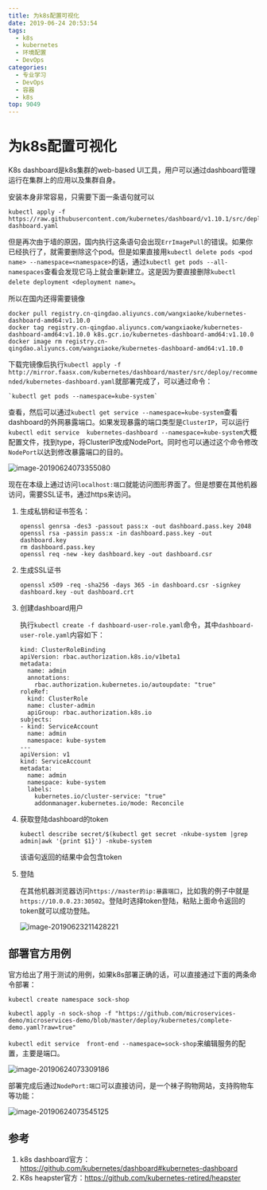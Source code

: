 ```yaml
---
title: 为k8s配置可视化
date: 2019-06-24 20:53:54
tags:
  - k8s
  - kubernetes
  - 环境配置
  - DevOps
categories:
  - 专业学习
  - DevOps
  - 容器
  - k8s
top: 9049
---
```

# 为k8s配置可视化

K8s dashboard是k8s集群的web-based UI工具，用户可以通过dashboard管理运行在集群上的应用以及集群自身。

安装本身非常容易，只需要下面一条语句就可以

```
kubectl apply -f https://raw.githubusercontent.com/kubernetes/dashboard/v1.10.1/src/deploy/recommended/kubernetes-dashboard.yaml
```

但是再次由于墙的原因，国内执行这条语句会出现`ErrImagePull`的错误。如果你已经执行了，就需要删除这个pod。但是如果直接用`kubectl delete pods <pod name> --namespace=<namespace>`的话，通过`kubectl get pods --all-namespaces`查看会发现它马上就会重新建立。这是因为要直接删除`kubectl delete deployment <deployment name>`。
<!--more-->

所以在国内还得需要镜像

```
docker pull registry.cn-qingdao.aliyuncs.com/wangxiaoke/kubernetes-dashboard-amd64:v1.10.0
docker tag registry.cn-qingdao.aliyuncs.com/wangxiaoke/kubernetes-dashboard-amd64:v1.10.0 k8s.gcr.io/kubernetes-dashboard-amd64:v1.10.0
docker image rm registry.cn-qingdao.aliyuncs.com/wangxiaoke/kubernetes-dashboard-amd64:v1.10.0
```

下载完镜像后执行`kubectl apply -f http://mirror.faasx.com/kubernetes/dashboard/master/src/deploy/recommended/kubernetes-dashboard.yaml`就部署完成了，可以通过命令：

```
`kubectl get pods --namespace=kube-system`
```

查看，然后可以通过`kubectl get service --namespace=kube-system`查看dashboard的外网暴露端口。如果发现暴露的端口类型是`ClusterIP`，可以运行`kubectl edit service  kubernetes-dashboard --namespace=kube-system`大概配置文件，找到type，将ClusterIP改成NodePort。同时也可以通过这个命令修改`NodePort`以达到修改暴露端口的目的。

![image-20190624073355080](https://my-blog-1256501598.cos.ap-beijing.myqcloud.com/github-page/learn/CS/DevOps/k8s/kubectl_edit_service.png)

现在在本级上通过访问`localhost:端口`就能访问图形界面了。但是想要在其他机器访问，需要SSL证书，通过https来访问。

1. 生成私钥和证书签名：

   ```
   openssl genrsa -des3 -passout pass:x -out dashboard.pass.key 2048
   openssl rsa -passin pass:x -in dashboard.pass.key -out dashboard.key
   rm dashboard.pass.key
   openssl req -new -key dashboard.key -out dashboard.csr
   ```

2. 生成SSL证书

   ```
   openssl x509 -req -sha256 -days 365 -in dashboard.csr -signkey dashboard.key -out dashboard.crt
   ```

3. 创建dashboard用户

   执行`kubectl create -f dashboard-user-role.yaml`命令，其中`dashboard-user-role.yaml`内容如下：

   ```
   kind: ClusterRoleBinding
   apiVersion: rbac.authorization.k8s.io/v1beta1
   metadata:
     name: admin
     annotations:
       rbac.authorization.kubernetes.io/autoupdate: "true"
   roleRef:
     kind: ClusterRole
     name: cluster-admin
     apiGroup: rbac.authorization.k8s.io
   subjects:
   - kind: ServiceAccount
     name: admin
     namespace: kube-system
   ---
   apiVersion: v1
   kind: ServiceAccount
   metadata:
     name: admin
     namespace: kube-system
     labels:
       kubernetes.io/cluster-service: "true"
       addonmanager.kubernetes.io/mode: Reconcile
   ```

4. 获取登陆dashboard的token

   ```
   kubectl describe secret/$(kubectl get secret -nkube-system |grep admin|awk '{print $1}') -nkube-system
   ```

   该语句返回的结果中会包含token

5. 登陆

   在其他机器浏览器访问`https://master的ip:暴露端口`，比如我的例子中就是`https://10.0.0.23:30502`。登陆时选择token登陆，粘贴上面命令返回的token就可以成功登陆。

   ![image-20190623211428221](https://my-blog-1256501598.cos.ap-beijing.myqcloud.com/github-page/learn/CS/DevOps/k8s/k8s_dashboard.png)

## 部署官方用例

官方给出了用于测试的用例，如果k8s部署正确的话，可以直接通过下面的两条命令部署：

```
kubectl create namespace sock-shop

kubectl apply -n sock-shop -f "https://github.com/microservices-demo/microservices-demo/blob/master/deploy/kubernetes/complete-demo.yaml?raw=true"

```

`kubectl edit service  front-end --namespace=sock-shop`来编辑服务的配置，主要是端口。

![image-20190624073309186](https://my-blog-1256501598.cos.ap-beijing.myqcloud.com/github-page/learn/CS/DevOps/k8s/kubectl_edit_service_2.png)

部署完成后通过`NodePort:端口`可以直接访问，是一个袜子购物网站，支持购物车等功能：

![image-20190624073545125](https://my-blog-1256501598.cos.ap-beijing.myqcloud.com/github-page/learn/CS/DevOps/k8s/sock_shop.png)



## 参考

1. k8s dashboard官方：https://github.com/kubernetes/dashboard#kubernetes-dashboard
2. K8s heapster官方：https://github.com/kubernetes-retired/heapster
